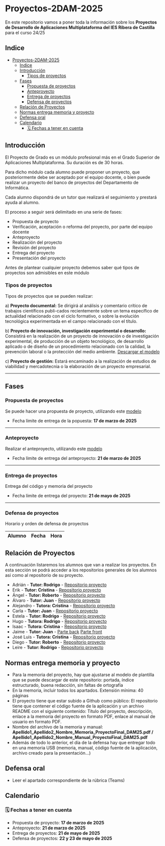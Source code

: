 # Proyectos-2DAM-2025

En este repositorio vamos a poner toda la información sobre los **Proyectos de Desarrollo de Aplicaciones Multiplataforma del IES Ribera de Castilla** para el curso 24/25 

## Indice

- [Proyectos-2DAM-2025](#proyectos-2dam-2025)
  - [Indice](#indice)
  - [Introducción](#introducción)
    - [Tipos de proyectos](#tipos-de-proyectos)
  - [Fases](#fases)
    - [Propuesta de proyectos](#propuesta-de-proyectos)
    - [Anteproyecto](#anteproyecto)
    - [Entrega de proyectos](#entrega-de-proyectos)
    - [Defensa de proyectos](#defensa-de-proyectos)
  - [Relación de Proyectos](#relación-de-proyectos)
  - [Normas entrega memoria y proyecto](#normas-entrega-memoria-y-proyecto)
  - [Defensa oral](#defensa-oral)
  - [Calendario](#calendario)
    - [🗓️ Fechas a tener en cuenta](#️-fechas-a-tener-en-cuenta)


  

## Introducción

El Proyecto de Grado es un módulo profesional más en el Grado Superior de Aplicaciones Multiplataforma. Su duración es de 30 horas.

Para dicho módulo cada alumno puede proponer un proyecto, que posteriormente debe ser aceptado por el equipo docente, o bien puede realizar un proyecto del banco de proyectos del Departamento de Informática.

Cada alumno dispondrá de un tutor que realizará el seguimiento y prestará ayuda al alumno.

El proceso a seguir será delimitado en una serie de fases:

- Propuesta de proyecto
- Verificación, aceptación o reforma del proyecto, por parte del equipo docente
- Anteproyecto
- Realización del proyecto
- Revisión del proyecto
- Entrega del proyecto
- Presentación del proyecto

Antes de plantear cualquier proyecto debemos saber qué tipos de proyectos son admisibles en este módulo

### Tipos de proyectos

Tipos de proyectos que se pueden realizar:

a) **Proyecto documental:** Se dirigirá al análisis y comentario crítico de trabajos científicos publi-cados recientemente sobre un tema específico de actualidad relacionado con el ciclo formativo, o sobre la evolución tecnológica experimentada en el campo relacionado con el título. 

b) **Proyecto de innovación, investigación experimental o desarrollo:** Consistirá en la realización de un proyecto de innovación o de investigación experimental, de producción de un objeto tecnológico, de desarrollo aplicado o de diseño de un procedimiento relacionado con la calidad, la prevención laboral o la protección del medio ambiente. [Descargar el modelo](3Proyecto-EsquemaMemoriaDAM-Desarrollo_25.docx)

c) **Proyecto de gestión:** Estará encaminado a la realización de estudios de viabilidad y mercadotecnia o la elaboración de un proyecto empresarial. 

---

## Fases

### Propuesta de proyectos

Se puede hacer una propuesta de proyecto, utilizando este [modelo](1Proyecto-Propuesta_25.doc)

- Fecha límite de entrega de la popuesta: **17 de marzo de 2025**

---
### Anteproyecto

Realizar el anteproyecto, utilizando este [modelo](2Proyecto-EsquemaAnteproyecto_25.docx)

- Fecha límite de entrega del anteproyecto: **21 de marzo de 2025**

---

### Entrega de proyectos

Entrega del código y memoria del proyecto

- Fecha límite de entrega del proyecto: **21 de mayo de 2025**
---

### Defensa de proyectos

Horario y orden de defensa de proyectos


|Alumno  |Fecha  |Hora  |
|---------|---------|---------|



## Relación de Proyectos

A continuación listaremos los alumnos que van a realizar los proyectos. En esta sección se podrá acceder a los repositorios generales de los alumnos asi como al repositorio de su proyecto.

- Adrián - **Tutor: Rodrigo** -  [Repositorio proyecto](https://github.com/adree3/RiberPublicFichajeApp)
- Erik - **Tutor: Cristina** -  [Repositorio proyecto](https://github.com/ErikAT04/TFG_Antivirus_ErikAT)
- Ángel - **Tutor: Roberto** -  [Repositorio proyecto](https://github.com/AngelChv/FocusTrack)
- Álvaro - **Tutor: Juan** -  [Repositorio proyecto](https://github.com/alvarocille/ludokeeper)
- Alejandro - **Tutora: Cristina** -  [Repositorio proyecto](https://github.com/Alejan5drox-08M/TFG_AdGM)
- Carla - **Tutor: Juan** -  [Repositorio proyecto](https://github.com/carlafb-horse/APP_CARRETILLERO)
- Estela - **Tutor: Rodrigo** -  [Repositorio proyecto](https://github.com/estelaV9/TFG_CubeX)
- Hugo - **Tutora: Rodrigo** -  [Repositorio proyecto](https://github.com/HugoReyHol/clon-flappy-bird)
- Isaac - **Tutora: Cristina** - [Repositorio proyecto](https://github.com/IsaacGonade/TFG_Gestion_Reuniones)
- Jaime - **Tutor: Juan** -  [Parte back](https://github.com/KonoDIODa13/TFGLibraryOfOharaBack) [Parte front](https://github.com/KonoDIODa13/TFGLibraryOfOharaFront)
- José Luis - **Tutora: Cristina** -  [Repositorio proyecto](https://github.com/joseluismayo/TFG_JoseLuisMayo/tree/main)
- Diego - **Tutor: Roberto** -  [Repositorio proyecto](https://github.com/diegoVega04/tfg_HandballStats)
- Leire - **Tutor: Rodrigo** -  [Repositorio proyecto](https://github.com/leire-yagfer/TFG_MoneyTracker_LeireYF)


## Normas entrega memoria y proyecto
- Para la memoria del proyecto, hay que ajustarse al modelo de plantilla que se puede descargar de este repositorio: portada, índice estructurado, buena redacción, sin faltas de ortografía
- En la memoria, incluir todos los apartados. Extensión mínima: 40 páginas
- El proyecto tiene que estar subido a Github como público: El repositorio tiene que contener el código fuente de la aplicación y un archivo README con el siguiente contenido: Título del proyecto, descripción, enlace a la memoria del proyecto en formato PDF, enlace al manual de usuario en formato PDF.
- Nombre del archivo de la memoria y manual: **Apellido1_Apellido2_Nombre_Memoria_ProyectoFinal_DAM25.pdf / Apellido1_Apellido2_Nombre_Manual_ProyectoFinal_DAM25.pdf**
- Además de todo lo anterior, el día de la defensa hay que entregar todo en una memoria USB (memoria, manual, código fuente de la aplicación, archivo creado para la presentación...)

## Defensa oral
- Leer el apartado correspondiente de la rúbrica (Teams)

## Calendario

### 🗓️ Fechas a tener en cuenta

- Propuesta de proyecto: **17 de marzo de 2025**
- Anteproyecto: **21 de marzo de 2025**
- Entrega de proyectos: **21 de mayo de 2025**
- Defensa de proyectos: **22 y 23 de mayo de 2025**
